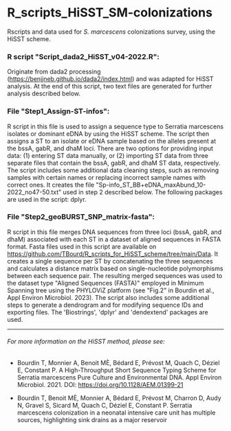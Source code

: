 # R_scripts_HiSST_SM-colonizations
 Rscripts and data used for _S. marcescens_ colonizations survey, using the HiSST scheme.
 
### R script "Script_dada2_HiSST_v04-2022.R":
Originate from dada2 processing (https://benjjneb.github.io/dada2/index.html) and was adapted for HiSST analysis. At the end of this script, two text files are generated for further analysis described below.

### File "Step1_Assign-ST-infos":
R script in this file is used to assign a sequence type to Serratia marcescens isolates or dominant eDNA by using the HiSST scheme. The script then assigns a ST to an isolate or eDNA sample based on the alleles present at the bssA, gabR, and dhaM loci. There are two options for providing input data: (1) entering ST data manually, or (2) importing ST data from three separate files that contain the bssA, gabR, and dhaM ST data, respectively. The script includes some additional data cleaning steps, such as removing samples with certain names or replacing incorrect sample names with correct ones. It creates the file "Sp-info_ST_BB+eDNA_maxAbund_10-2022_no47-50.txt" used in step 2 described below. The following packages are used in the script: dplyr.

### File "Step2_geoBURST_SNP_matrix-fasta":
R script in this file merges DNA sequences from three loci (bssA, gabR, and dhaM) associated with each ST in a dataset of aligned sequences in FASTA format. Fasta files used in this script are available on https://github.com/TBourd/R_scripts_for_HiSST_scheme/tree/main/Data.
It creates a single sequence per ST by concatenating the three sequences and calculates a distance matrix based on single-nucleotide polymorphisms between each sequence pair. The resulting merged sequences was used to the dataset type "Aligned Sequences (FASTA)" employed in Minimum Spanning tree using the PHYLOViZ platform (see "Fig.2" in Bourdin et al., Appl Environ Microbiol. 2023). 
The script also includes some additional steps to generate a dendrogram and for modifying sequence IDs and exporting files. The 'Biostrings', 'dplyr' and 'dendextend' packages are used.
 
 _______________________________________________________
 ###### For more information on the HiSST method, please see:
 
- Bourdin T, Monnier A, Benoit MÈ, Bédard E, Prévost M, Quach C, Déziel E, Constant P. A High-Throughput Short Sequence Typing Scheme for Serratia marcescens Pure Culture and Environmental DNA. Appl Environ Microbiol. 2021. DOI: https://doi.org/10.1128/AEM.01399-21

- Bourdin T, Benoit MÈ, Monnier A, Bédard E, Prévost M, Charron D, Audy N, Gravel S, Sicard M, Quach C, Déziel E, Constant P. Serratia marcescens colonization in a neonatal intensive care unit has multiple sources, highlighting sink drains as a major reservoir
